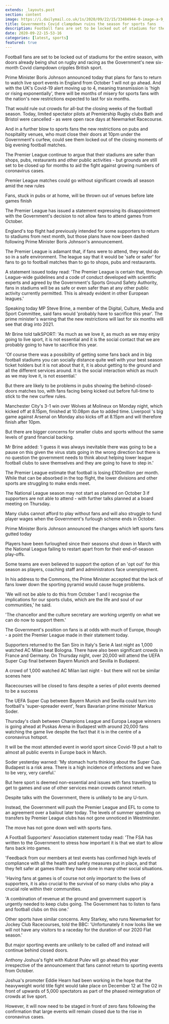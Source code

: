 ```yaml
---
extends: _layouts.post
section: content
image: https://i.dailymail.co.uk/1s/2020/09/22/15/33484944-0-image-a-9_1600784299744.jpg 
title: Governments Covid clampdown ruins the season for sports fans 
description: Football fans are set to be locked out of stadiums for the entire season, with doors already being shut on rugby and racing as the Governments new six-month Covid clampdown cripples British sport. 
date: 2020-09-22-15-53-16 
categories: [latest, sports] 
featured: true 
--- 
```

Football fans are set to be locked out of stadiums for the entire season, with doors already being shut on rugby and racing as the Government's new six-month Covid clampdown cripples British sport.

Prime Minister Boris Johnson announced today that plans for fans to return to watch live sport events in England from October 1 will not go ahead. And with the UK's Covid-19 alert moving up to 4, meaning transmission is 'high or rising exponentially', there will be months of misery for sports fans with the nation's new restrictions expected to last for six months.

That would rule out crowds for all-but the closing weeks of the football season. Today, limited spectator pilots at Premiership Rugby clubs Bath and Bristol were cancelled - as were open race days at Newmarket Racecourse.

And in a further blow to sports fans the new restrictions on pubs and hospitality venues, who must close their doors at 10pm under the Government's curfew, could see them locked out of the closing moments of big evening football matches.

The Premier League continue to argue that their stadiums are safer than shops, pubs, restaurants and other public activities - but grounds are still set to be closed up for months to aid the fight against growing numbers of coronavirus cases.

Premier League matches could go without significant crowds all season amid the new rules

Fans, stuck in pubs or at home, will be thrown out of venues before late games finish

The Premier League has issued a statement expressing its disappointment with the Government's decision to not allow fans to attend games from October.

England's top flight had previously intended for some supporters to return to stadiums from next month, but those plans have now been dashed following Prime Minister Boris Johnson's announcement. 

The Premier League is adamant that, if fans were to attend, they would do so in a safe environment. The league say that it would be 'safe or safer' for fans to go to football matches than to go to shops, pubs and restaurants. 

A statement issued today read: 'The Premier League is certain that, through League-wide guidelines and a code of conduct developed with scientific experts and agreed by the Government's Sports Ground Safety Authority, fans in stadiums will be as safe or even safer than at any other public activity currently permitted. This is already evident in other European leagues.'

Speaking today MP Steve Brine, a member of the Digital, Culture, Media and Sport Committee, said fans would 'probably have to sacrifice this year'. The prime minister's warning that the new restrictions will last for six months will see that drag into 2021.

Mr Brine told talkSPORT: 'As much as we love it, as much as we may enjoy going to live sport, it is not essential and it is the social contact that we are probably going to have to sacrifice this year.

'Of course there was a possibility of getting some fans back and in big football stadiums you can socially distance quite well with your best season ticket holders but it is not about that it, it is about getting to the ground and all the different services around. It is the social interaction which as much as we may love it, is not essential.'

But there are likely to be problems in pubs showing the behind-closed-doors matches too, with fans facing being kicked out before full-time to stick to the new curfew rules.

Manchester City's 3-1 win over Wolves at Molineux on Monday night, which kicked off at 8.15pm, finished at 10.08pm due to added time. Liverpool 's big game against Arsenal on Monday also kicks off at 8.15pm and will therefore finish after 10pm.

But there are bigger concerns for smaller clubs and sports without the same levels of grand financial backing. 

Mr Brine added: 'I guess it was always inevitable there was going to be a pause on this given the virus stats going in the wrong direction but there is no question the government needs to think about helping lower league football clubs to save themselves and they are going to have to step in.'

The Premier League estimate that football is losing £100million per month. While that can be absorbed in the top flight, the lower divisions and other sports are struggling to make ends meet.

The National League season may not start as planned on October 3 if supporters are not able to attend - with further talks planned at a board meeting on Thursday.

Many clubs cannot afford to play without fans and will also struggle to fund player wages when the Government's furlough scheme ends in October. 

Prime Minister Boris Johnson announced the changes which left sports fans gutted today





Players have been furloughed since their seasons shut down in March with the National League failing to restart apart from for their end-of-season play-offs.

Some teams are even believed to support the option of an 'opt out' for this season as players, coaching staff and administrators face unemployment.

In his address to the Commons, the Prime Minister accepted that the lack of fans lower down the sporting pyramid would cause huge problems.

'We will not be able to do this from October 1 and I recognise the implications for our sports clubs, which are the life and soul of our communities,' he said.

'The chancellor and the culture secretary are working urgently on what we can do now to support them.'

The Government's position on fans is at odds with much of Europe, though - a point the Premier League made in their statement today.

Supporters returned to the San Siro in Italy's Serie A last night as 1,000 watched AC Milan beat Bologna. There have also been significant crowds in France and Germany. On Thursday night, over 20,000 will attend the UEFA Super Cup final between Bayern Munich and Sevilla in Budapest.

A crowd of 1,000 watched AC Milan last night - but there will not be similar scenes here

Racecourses will be closed to fans despite a series of pilot events deemed to be a success

The UEFA Super Cup between Bayern Munich and Sevilla could turn into football's 'super-spreader event', fears Bavarian prime minister Markus Soder. 

Thursday's clash between Champions League and Europa League winners is going ahead at Puskas Arena in Budapest with around 20,000 fans watching the game live despite the fact that it is in the centre of a coronavirus hotspot. 

It will be the most attended event in world sport since Covid-19 put a halt to almost all public events in Europe back in March.

Soder yesterday warned: 'My stomach hurts thinking about the Super Cup. Budapest is a risk area. There is a high incidence of infections and we have to be very, very careful.' 

But here sport is deemed non-essential and issues with fans travelling to get to games and use of other services mean crowds cannot return.

Despite talks with the Government, there is unlikely to be any U-turn.

Instead, the Government will push the Premier League and EFL to come to an agreement over a bailout later today. The levels of summer spending on transfers by Premier League clubs has not gone unnoticed in Westminster.

The move has not gone down well with sports fans. 

A Football Supporters' Association statement today read: 'The FSA has written to the Government to stress how important it is that we start to allow fans back into games.

'Feedback from our members at test events has confirmed high levels of compliance with all the health and safety measures put in place, and that they felt safer at games than they have done in many other social situations.

'Having fans at games is of course not only important to the lives of supporters, it is also crucial to the survival of so many clubs who play a crucial role within their communities.

'A combination of revenue at the ground and government support is urgently needed to keep clubs going. The Government has to listen to fans and football clubs on this one.'

Other sports have similar concerns. Amy Starkey, who runs Newmarket for Jockey Club Racecourses, told the BBC: 'Unfortunately it now looks like we will not have any visitors to a raceday for the duration of our 2020 Flat season.'

But major sporting events are unlikely to be called off and instead will continue behind closed doors. 

Anthony Joshua's fight with Kubrat Pulev will go ahead this year irrespective of the announcement that fans cannot return to sporting events from October.

Joshua's promoter Eddie Hearn had been working in the hope that the heavyweight world title fight would take place on December 12 at The O2 in front of upwards of 5,000 spectators as part of the phased reintegration of crowds at live sport.

However, it will now need to be staged in front of zero fans following the confirmation  that large events will remain closed due to the rise in coronavirus cases.

